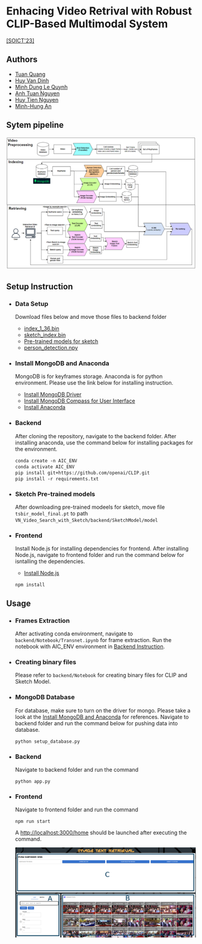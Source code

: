 # Enhacing Video Retrival with Robust CLIP-Based Multimodal System
[[SOICT'23]](https://dl.acm.org/doi/10.1145/3628797.3629011)
## Authors

* [Tuan Quang](https://github.com/thq1995)
* [Huy Van Dinh](https://github.com/dvanhuy11)
* [Minh Dung Le Quynh](https://github.com/LeQuynhMinhDung)
* [Anh Tuan Nguyen](https://github.com/TuanThanhDat)
* [Huy Tien Nguyen](https://github.com/huynt654)
* [Minh-Hung An](https://github.com/anminhhung)


## Sytem pipeline 
<img src="./figures/AIC_pipeline.png" alt="pipeline image" style="zoom:70%;" />

## Setup Instruction
* ### Data Setup
    Download files below and move those files to backend folder
    - [index_1_36.bin](https://drive.google.com/file/d/1q5vzkEwNFz4bMwlXJAvoeM3V1hFu59Eg/view?usp=sharing)
    - [sketch_index.bin](https://drive.google.com/file/d/15Tm4SML_9UaanXXB7cgW5NqyB6UR5UGP/view?usp=sharing)
    - [Pre-trained models for sketch](https://patsorn.me/projects/tsbir/data/tsbir_model_final.pt)
    - [person_detection.npy](https://drive.google.com/file/d/1-8K5WNBGfdCFdP-UX00qJ25Xuymimq20/view?usp=sharing)
    

* ### Install MongoDB and Anaconda 
    MongoDB is for keyframes storage. Anaconda is for python environment. Please use the link below for installing instruction. 
    - [Install MongoDB Driver](https://www.mongodb.com/docs/manual/installation/)
    - [Install MongoDB Compass for User Interface](https://www.mongodb.com/docs/compass/current/install/)
    - [Install Anaconda](https://www.anaconda.com/download)

* ### Backend
    After cloning the repository, navigate to the backend folder. After installing anaconda, use the command below for installing packages for the environment.

    ```
    conda create -n AIC_ENV
    conda activate AIC_ENV
    pip install git+https://github.com/openai/CLIP.git
    pip install -r requirements.txt
    ```

* ### Sketch Pre-trained models
    After downloading pre-trained modeels for sketch, move file `tsbir_model_final.pt` to path `VN_Video_Search_with_Sketch/backend/SketchModel/model`

* ### Frontend
    Install Node.js for installing dependencies for frontend. After installing Node.js, navigate to frontend folder and run the command below for isntalling the dependencies.
    - [Install Node.js](https://nodejs.org/en/download)
    ```
    npm install
    ```
## Usage
* ### Frames Extraction
    After activating conda environment, navigate to `backend/Notebook/Transnet.ipynb` for frame extraction. Run the notebook with AIC_ENV environment in [Backend Instruction](#backend).

* ### Creating binary files
    Please refer to `backend/Notebook` for creating binary files for CLIP and Sketch Model.
    
* ### MongoDB Database 
    For database, make sure to turn on the driver for mongo. Please take a look at the [Install MongoDB and Anaconda](#install-mongodb-and-anaconda) for references. Navigate to backend folder and run the command below for pushing data into database.
    ```
    python setup_database.py
    ```
* ### Backend 
    Navigate to backend folder and run the command
    ```
    python app.py
    ```
* ### Frontend 
    Navigate to frontend folder and run the command
    ```
    npm run start
    ```
    A [http://localhost:3000/home](http://localhost:3000/home) should be launched after executing the command.
    
    ![User Interface](figures/UI.png "User Interface")
